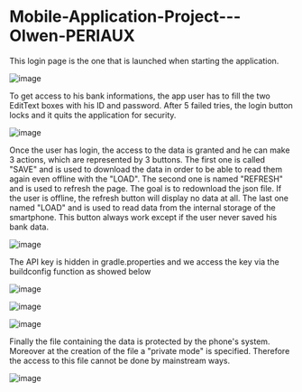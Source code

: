 # Mobile-Application-Project---Olwen-PERIAUX

This login page is the one that is launched when starting the application. 

![image](https://user-images.githubusercontent.com/64968589/110250186-4d9ffb80-7f7a-11eb-9eda-0035121b0a00.png)


To get access to his bank informations, the app user has to fill the two EditText boxes with his ID and password. 
After 5 failed tries, the login button locks and it quits the application for security. 

![image](https://user-images.githubusercontent.com/64968589/110250187-542e7300-7f7a-11eb-9f05-772e0f401860.png)


Once the user has login, the access to the data is granted and he can make 3 actions, which are represented by 3 buttons. 
The first one is called "SAVE" and is used to download the data in order to be able to read them again even offline with the "LOAD".
The second one is named "REFRESH" and is used to refresh the page. The goal is to redownload the json file. 
If the user is offline, the refresh button will display no data at all. The last one named "LOAD" and is used to read data from the internal storage of the smartphone. This button always work except if the user never saved his bank data. 

![image](https://user-images.githubusercontent.com/64968589/110250198-5e507180-7f7a-11eb-8d4f-cc1144c9e1b7.png)


The API key is hidden in gradle.properties and we access the key via the buildconfig function as showed below

![image](https://user-images.githubusercontent.com/64968589/110250202-67d9d980-7f7a-11eb-8765-166b47f850c9.png)


![image](https://user-images.githubusercontent.com/64968589/110250206-6c05f700-7f7a-11eb-8455-a8016edda413.png)


![image](https://user-images.githubusercontent.com/64968589/110250209-70321480-7f7a-11eb-948e-c7e46fd082df.png)


Finally the file containing the data is protected by the phone's system.
Moreover at the creation of the file a "private mode" is specified. Therefore the access to this file cannot be done by mainstream ways. 

![image](https://user-images.githubusercontent.com/64968589/110250219-74f6c880-7f7a-11eb-8324-4691dc0ed002.png)

